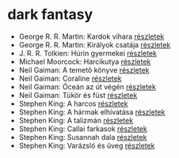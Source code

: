 # dark fantasy

- George R. R. Martin: Kardok vihara [részletek](../_details/George%20R.%20R.%20Martin.md#id_424)
- George R. R. Martin: Királyok csatája [részletek](../_details/George%20R.%20R.%20Martin.md#id_418)
- J. R. R. Tolkien: Húrin gyermekei [részletek](../_details/J.%20R.%20R.%20Tolkien.md#id_53)
- Michael Moorcock: Harcikutya [részletek](../_details/Michael%20Moorcock.md#id_525)
- Neil Gaiman: A temető könyve [részletek](../_details/Neil%20Gaiman.md#id_1424)
- Neil Gaiman: Coraline [részletek](../_details/Neil%20Gaiman.md#id_1431)
- Neil Gaiman: Óceán az út végén [részletek](../_details/Neil%20Gaiman.md#id_1433)
- Neil Gaiman: Tükör és füst [részletek](../_details/Neil%20Gaiman.md#id_1434)
- Stephen King: A harcos [részletek](../_details/Stephen%20King.md#id_539)
- Stephen King: A hármak elhívatása [részletek](../_details/Stephen%20King.md#id_540)
- Stephen King: A talizmán [részletek](../_details/Stephen%20King.md#id_549)
- Stephen King: Callai farkasok [részletek](../_details/Stephen%20King.md#id_847)
- Stephen King: Susannah dala [részletek](../_details/Stephen%20King.md#id_542)
- Stephen King: Varázsló és üveg [részletek](../_details/Stephen%20King.md#id_846)